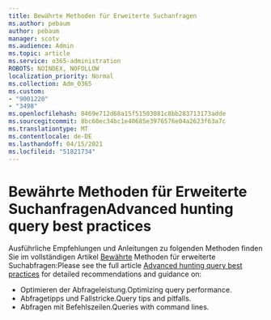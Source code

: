 ```yaml
---
title: Bewährte Methoden für Erweiterte Suchanfragen
ms.author: pebaum
author: pebaum
manager: scotv
ms.audience: Admin
ms.topic: article
ms.service: o365-administration
ROBOTS: NOINDEX, NOFOLLOW
localization_priority: Normal
ms.collection: Adm_O365
ms.custom:
- "9001220"
- "3498"
ms.openlocfilehash: 8469e712d68a15f51503081c8bb283713173adde
ms.sourcegitcommit: 8bc60ec34bc1e40685e3976576e04a2623f63a7c
ms.translationtype: MT
ms.contentlocale: de-DE
ms.lasthandoff: 04/15/2021
ms.locfileid: "51821734"
---
```

# <a name="advanced-hunting-query-best-practices"></a><span data-ttu-id="5439c-102">Bewährte Methoden für Erweiterte Suchanfragen</span><span class="sxs-lookup"><span data-stu-id="5439c-102">Advanced hunting query best practices</span></span>

<span data-ttu-id="5439c-103">Ausführliche Empfehlungen und Anleitungen zu folgenden Methoden finden Sie im vollständigen Artikel [Bewährte](https://docs.microsoft.com/windows/security/threat-protection/microsoft-defender-atp/advanced-hunting-best-practices#optimize-query-performance) Methoden für erweiterte Suchabfragen:</span><span class="sxs-lookup"><span data-stu-id="5439c-103">Please see the full article [Advanced hunting query best practices](https://docs.microsoft.com/windows/security/threat-protection/microsoft-defender-atp/advanced-hunting-best-practices#optimize-query-performance) for detailed recommendations and guidance on:</span></span>
- <span data-ttu-id="5439c-104">Optimieren der Abfrageleistung.</span><span class="sxs-lookup"><span data-stu-id="5439c-104">Optimizing query performance.</span></span>
- <span data-ttu-id="5439c-105">Abfragetipps und Fallstricke.</span><span class="sxs-lookup"><span data-stu-id="5439c-105">Query tips and pitfalls.</span></span>
- <span data-ttu-id="5439c-106">Abfragen mit Befehlszeilen.</span><span class="sxs-lookup"><span data-stu-id="5439c-106">Queries with command lines.</span></span>


